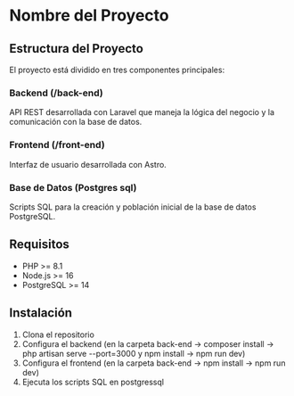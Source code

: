 # Nombre del Proyecto

## Estructura del Proyecto

El proyecto está dividido en tres componentes principales:

### Backend (/back-end)
API REST desarrollada con Laravel que maneja la lógica del negocio y la comunicación con la base de datos.

### Frontend (/front-end)
Interfaz de usuario desarrollada con Astro.

### Base de Datos (Postgres sql)
Scripts SQL para la creación y población inicial de la base de datos PostgreSQL.

## Requisitos
- PHP >= 8.1
- Node.js >= 16
- PostgreSQL >= 14

## Instalación

1. Clona el repositorio
2. Configura el backend (en la carpeta back-end -> composer install -> php artisan serve --port=3000 y npm install -> npm run dev)
3. Configura el frontend (en la carpeta back-end -> npm install -> npm run dev)
4. Ejecuta los scripts SQL en postgressql